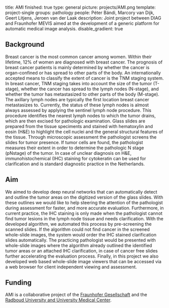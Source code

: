 title: AMI
finished: true
type: general
picture: projects/AMI.png
template: project-single
groups: pathology
people: Péter Bándi, Marcory van Dijk, Geert Litjens, Jeroen van der Laak
description: Joint project between DIAG and Fraunhofer MEVIS aimed at the development of a generic platform for automatic medical image analysis.
disable_gradient: true

## Background
Breast cancer is the most common cancer among women. Within their lifetime, 12% of women are diagnosed with breast cancer. The prognosis of breast cancer patients is mainly determined by whether the cancer is organ-confined or has spread to other parts of the body. An internationally accepted means to classify the extent of cancer is the TNM staging system. In breast cancer, TNM staging takes into account the size of the tumor (T-stage), whether the cancer has spread to the lymph nodes (N-stage), and whether the tumor has metastasized to other parts of the body (M-stage). The axillary lymph nodes are typically the first location breast cancer metastasizes to. Currently, the status of these lymph nodes is almost always assessed by applying the sentinel lymph node procedure. This procedure identifies the nearest lymph nodes to which the tumor drains, which are then excised for pathologic examination. Glass slides are prepared from the tissue speciments and stained with hematoxylin and eosin (H&E) to highlight the cell nuclei and the general structural features of the tissue. Through microscopic assessment the pathologist screens the slides for tumor presence. If tumor cells are found, the pathologist measures their extent in order to determine the pathologic N stage (pNstage) of the tumor. In case of unclear diagnosis on H&E, immunohistochemical (IHC) staining for cytokeratin can be used for clarification and is standard diagnostic practice in the Netherlands.

## Aim
We aimed to develop deep neural networks that can automatically detect and outline the tumor areas on the digitized version of the glass slides. With these outlines we would like to help steering the attention of the pathologist during assessment for faster, and more accurate evaluation. Furthermore, in current practice, the IHC staining is only made when the pathologist cannot find tumor lesions in the lymph node tissue and needs clarification. With the developed algorithm, we automated this process by pre-screening the scanned slides. If the algorithm could not find cancer in the screened whole-slide images, the system would order the IHC stained clarification slides automatically. The practicing pathologist would be presented with whole-slide images where the algorithm already outlined the identified tumor areas or an attached IHC clarification, in case of cancer free slides further accelerating the evaluation process. Finally, in this project we also developed web based whole-slide image viewers that can be accessed via a web browser for client independent viewing and assessment.

## Funding

AMI is a collaborative project of the [Fraunhofer Gesellschaft](https://www.fraunhofer.de/) and the [Radboud University and University Medical Center](https://www.radboudumc.nl/en/research).

